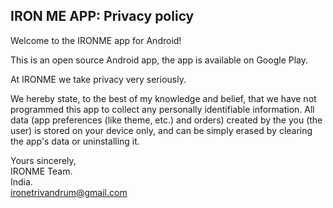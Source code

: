 ## IRON ME APP: Privacy policy

Welcome to the IRONME app for Android!

This is an open source Android app, the app is available on Google Play.

At IRONME we take privacy very seriously.

We hereby state, to the best of my knowledge and belief, that we have not programmed this app to collect any personally identifiable information. All data (app preferences (like theme, etc.) and orders) created by the you (the user) is stored on your device only, and can be simply erased by clearing the app's data or uninstalling it.


Yours sincerely,  
IRONME Team.  
India.  
ironetrivandrum@gmail.com

